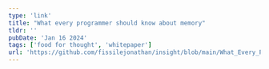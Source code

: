 ```yaml
---
type: 'link'
title: "What every programmer should know about memory"
tldr: ''
pubDate: 'Jan 16 2024'
tags: ['food for thought', 'whitepaper']
url: 'https://github.com/fissilejonathan/insight/blob/main/What_Every_Programmer_Should_Know_About_Memory_1705417672.pdf'
---
```

